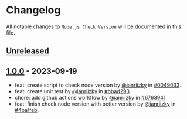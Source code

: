 # Changelog

All notable changes to `Node.js Check Version` will be documented in this file.

## [Unreleased](https://github.com/ianriizky/node-check-version/compare/1.0.0...develop)

## [1.0.0](https://github.com/ianriizky/node-check-version/releases/tag/1.0.0) - 2023-09-19

- feat: create script to check node version by [@ianriizky](https://github.com/ianriizky) in [#0049033](https://github.com/ianriizky/node-check-version/commit/004903338dc6e2239eeebd1a6d5035146a830027).
- feat: create unit test by [@ianriizky](https://github.com/ianriizky) in [#bbad293](https://github.com/ianriizky/node-check-version/commit/bbad293729f5996cfb32d269d1523d1c03c277fb).
- chore: add github actions workflow by [@ianriizky](https://github.com/ianriizky) in [#6763941](https://github.com/ianriizky/node-check-version/commit/67639413322b587a99ab5857b0688f91cb3574e8).
- feat: finish check node version with better version by [@ianriizky](https://github.com/ianriizky) in [#4ba1feb](https://github.com/ianriizky/node-check-version/commit/4ba1feb5f26070721db495e1ac96ef48e87a67cb).
